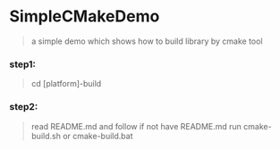 # SimpleCMakeDemo
>a simple demo which shows how to build library by cmake tool


### step1:
>    cd [platform]-build

### step2:
>    read README.md and follow 
>    if not have README.md run cmake-build.sh or cmake-build.bat
